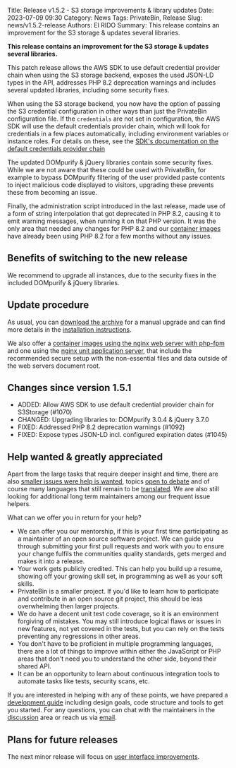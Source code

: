 Title: Release v1.5.2 - S3 storage improvements & library updates
Date: 2023-07-09 09:30
Category: News
Tags: PrivateBin, Release
Slug: news/v1.5.2-release
Authors: El RIDO
Summary: This release contains an improvement for the S3 storage & updates several libraries.

**This release contains an improvement for the S3 storage & updates several libraries.**

This patch release allows the AWS SDK to use default credential provider chain when using the S3 storage backend, exposes the used JSON-LD types in the API, addresses PHP 8.2 deprecation warnings and includes several updated libraries, including some security fixes.

When using the S3 storage backend, you now have the option of passing the S3 credential configuration in other ways than just the PrivateBin configuration file. If the `credentials` are not set in configuration, the AWS SDK will use the default credentials provider chain, which will look for credentials in a few places automatically, including environment variables or instance roles. For details on these, see the [SDK's documentation on the default credentials provider chain](https://docs.aws.amazon.com/sdk-for-php/v3/developer-guide/guide_credentials.html#default-credential-chain)

The updated DOMpurify & jQuery libraries contain some security fixes. While we are not aware that these could be used with PrivateBin, for example to bypass DOMpurify filtering of the user provided paste contents to inject malicious code displayed to visitors, upgrading these prevents these from becoming an issue.

Finally, the administration script introduced in the last release, made use of a form of string interpolation that got deprecated in PHP 8.2, causing it to emit warning messages, when running it on that PHP version. It was the only area that needed any changes for PHP 8.2 and our [container images](https://hub.docker.com/r/privatebin/nginx-fpm-alpine/) have already been using PHP 8.2 for a few months without any issues.

## Benefits of switching to the new release

We recommend to upgrade all instances, due to the security fixes in the included DOMpurify & jQuery libraries.

## Update procedure

As usual, you can [download the archive](https://github.com/PrivateBin/PrivateBin/releases/latest) for a manual upgrade and can find more details in the [installation instructions](https://github.com/PrivateBin/PrivateBin/blob/master/doc/Installation.md#installation).

We also offer a [container images using the nginx web server with php-fpm](https://hub.docker.com/r/privatebin/nginx-fpm-alpine/) and one using the [nginx unit application server](https://hub.docker.com/r/privatebin/unit-alpine/), that include the recommended secure setup with the non-essential files and data outside of the web servers document root.

## Changes since version 1.5.1

* ADDED: Allow AWS SDK to use default credential provider chain for S3Storage (#1070)
* CHANGED: Upgrading libraries to: DOMpurify 3.0.4 & jQuery 3.7.0
* FIXED: Addressed PHP 8.2 deprecation warnings (#1092)
* FIXED: Expose types JSON-LD incl. configured expiration dates (#1045)

## Help wanted & greatly appreciated

Apart from the large tasks that require deeper insight and time, there are also [smaller issues were help is wanted](https://github.com/PrivateBin/PrivateBin/issues?q=is%3Aopen+is%3Aissue+label%3A%22help+wanted%22), topics [open to debate](https://github.com/PrivateBin/PrivateBin/issues?utf8=%E2%9C%93&q=is%3Aopen+is%3Aissue+label%3A%22discuss+me%22+) and of course many languages that still remain to be [translated](https://github.com/PrivateBin/PrivateBin/wiki/Translation). We are also still looking for additional long term maintainers among our frequent issue helpers.

What can we offer you in return for your help?

* We can offer you our mentorship, if this is your first time participating as a maintainer of an open source software project. We can guide you through submitting your first pull requests and work with you to ensure your change fulfils the communities quality standards, gets merged and makes it into a release.
* Your work gets publicly credited. This can help you build up a resume, showing off your growing skill set, in programming as well as your soft skills.
* PrivateBin is a smaller project. If you'd like to learn how to participate and contribute in an open source git project, this should be less overwhelming then larger projects.
* We do have a decent unit test code coverage, so it is an environment forgiving of mistakes. You may still introduce logical flaws or issues in new features, not yet covered in the tests, but you can rely on the tests preventing any regressions in other areas.
* You don't have to be proficient in multiple programming languages, there are a lot of things to improve within either the JavaScript or PHP areas that don't need you to understand the other side, beyond their shared API.
* It can be an opportunity to learn about continuous integration tools to automate tasks like tests, security scans, etc.

If you are interested in helping with any of these points, we have prepared a [development guide](https://github.com/PrivateBin/PrivateBin/wiki/Development) including design goals, code structure and tools to get you started. For any questions, you can chat with the maintainers in the [discussion](https://github.com/PrivateBin/PrivateBin/discussions) area or reach us via [email](mailto:support@privatebin.org).

## Plans for future releases

The next minor release will focus on [user interface improvements](https://github.com/PrivateBin/PrivateBin/milestone/6).

